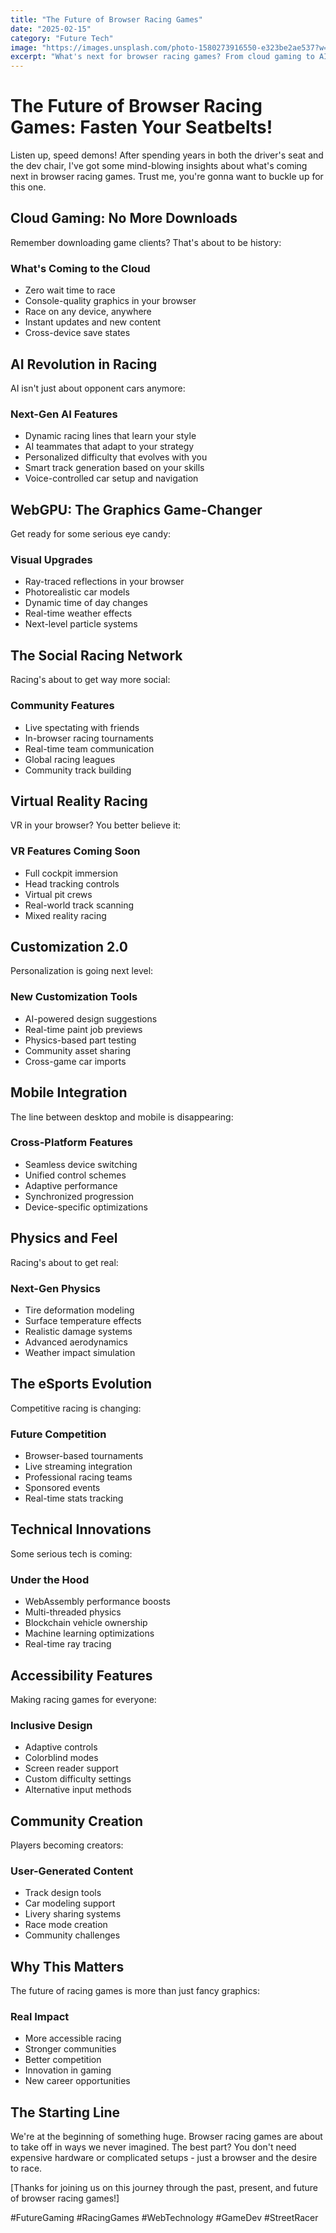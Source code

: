 ```yaml
---
title: "The Future of Browser Racing Games"
date: "2025-02-15"
category: "Future Tech"
image: "https://images.unsplash.com/photo-1580273916550-e323be2ae537?w=1600"
excerpt: "What's next for browser racing games? From cloud gaming to AI drivers - here's what's coming to your browser..."
---
```


# The Future of Browser Racing Games: Fasten Your Seatbelts!

Listen up, speed demons! After spending years in both the driver's seat and the dev chair, I've got some mind-blowing insights about what's coming next in browser racing games. Trust me, you're gonna want to buckle up for this one.

## Cloud Gaming: No More Downloads

Remember downloading game clients? That's about to be history:

### What's Coming to the Cloud
- Zero wait time to race
- Console-quality graphics in your browser
- Race on any device, anywhere
- Instant updates and new content
- Cross-device save states

## AI Revolution in Racing

AI isn't just about opponent cars anymore:

### Next-Gen AI Features
- Dynamic racing lines that learn your style
- AI teammates that adapt to your strategy
- Personalized difficulty that evolves with you
- Smart track generation based on your skills
- Voice-controlled car setup and navigation

## WebGPU: The Graphics Game-Changer

Get ready for some serious eye candy:

### Visual Upgrades
- Ray-traced reflections in your browser
- Photorealistic car models
- Dynamic time of day changes
- Real-time weather effects
- Next-level particle systems

## The Social Racing Network

Racing's about to get way more social:

### Community Features
- Live spectating with friends
- In-browser racing tournaments
- Real-time team communication
- Global racing leagues
- Community track building

## Virtual Reality Racing

VR in your browser? You better believe it:

### VR Features Coming Soon
- Full cockpit immersion
- Head tracking controls
- Virtual pit crews
- Real-world track scanning
- Mixed reality racing

## Customization 2.0

Personalization is going next level:

### New Customization Tools
- AI-powered design suggestions
- Real-time paint job previews
- Physics-based part testing
- Community asset sharing
- Cross-game car imports

## Mobile Integration

The line between desktop and mobile is disappearing:

### Cross-Platform Features
- Seamless device switching
- Unified control schemes
- Adaptive performance
- Synchronized progression
- Device-specific optimizations

## Physics and Feel

Racing's about to get real:

### Next-Gen Physics
- Tire deformation modeling
- Surface temperature effects
- Realistic damage systems
- Advanced aerodynamics
- Weather impact simulation

## The eSports Evolution

Competitive racing is changing:

### Future Competition
- Browser-based tournaments
- Live streaming integration
- Professional racing teams
- Sponsored events
- Real-time stats tracking

## Technical Innovations

Some serious tech is coming:

### Under the Hood
- WebAssembly performance boosts
- Multi-threaded physics
- Blockchain vehicle ownership
- Machine learning optimizations
- Real-time ray tracing

## Accessibility Features

Making racing games for everyone:

### Inclusive Design
- Adaptive controls
- Colorblind modes
- Screen reader support
- Custom difficulty settings
- Alternative input methods

## Community Creation

Players becoming creators:

### User-Generated Content
- Track design tools
- Car modeling support
- Livery sharing systems
- Race mode creation
- Community challenges

## Why This Matters

The future of racing games is more than just fancy graphics:

### Real Impact
- More accessible racing
- Stronger communities
- Better competition
- Innovation in gaming
- New career opportunities

## The Starting Line

We're at the beginning of something huge. Browser racing games are about to take off in ways we never imagined. The best part? You don't need expensive hardware or complicated setups - just a browser and the desire to race.

[Thanks for joining us on this journey through the past, present, and future of browser racing games!]

#FutureGaming #RacingGames #WebTechnology #GameDev #StreetRacer 